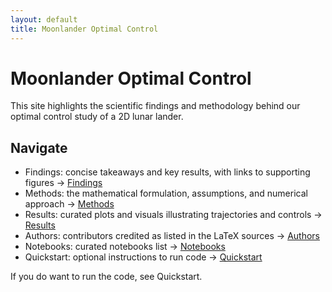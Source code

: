 ```yaml
---
layout: default
title: Moonlander Optimal Control
---
```


# Moonlander Optimal Control

This site highlights the scientific findings and methodology behind our optimal control study of a 2D lunar lander.

## Navigate
- Findings: concise takeaways and key results, with links to supporting figures → [Findings](findings.html)
- Methods: the mathematical formulation, assumptions, and numerical approach → [Methods](methodology.html)
- Results: curated plots and visuals illustrating trajectories and controls → [Results](results.html)
- Authors: contributors credited as listed in the LaTeX sources → [Authors](authors.html)
- Notebooks: curated notebooks list → [Notebooks](notebooks.html)
- Quickstart: optional instructions to run code → [Quickstart](quickstart.html)

If you do want to run the code, see Quickstart.

